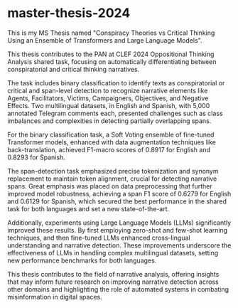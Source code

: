 # master-thesis-2024
This is my MS Thesis named "Conspiracy Theories vs Critical  Thinking Using an Ensemble of  Transformers and Large Language  Models".

This thesis contributes to the PAN at CLEF 2024 Oppositional Thinking Analysis shared task, focusing on automatically differentiating between conspiratorial and critical thinking narratives. 

The task includes binary classification to identify texts as conspiratorial or critical and span-level detection to recognize narrative elements like Agents, Facilitators, Victims, Campaigners, Objectives, and Negative Effects. Two multilingual datasets, in English and Spanish, with 5,000 annotated Telegram comments each, presented challenges such as class imbalances and complexities in detecting partially overlapping spans.

For the binary classification task, a Soft Voting ensemble of fine-tuned Transformer models, enhanced with data augmentation techniques like back-translation, achieved F1-macro scores of 0.8917 for English and 0.8293 for Spanish. 

The span-detection task emphasized precise tokenization and synonym replacement to maintain token alignment, crucial for detecting narrative spans. Great emphasis was placed on data preprocessing that further improved model robustness, achieving a span F1 score of 0.6279 for English and 0.6129 for Spanish, which secured the best performance in the shared task for both languages and set a new state-of-the-art.

Additionally, experiments using Large Language Models (LLMs) significantly improved these results. By first employing zero-shot and few-shot learning techniques, and then fine-tuned LLMs enhanced cross-lingual understanding and narrative detection. These improvements underscore the effectiveness of LLMs in handling complex multilingual datasets, setting new performance benchmarks for both languages.

This thesis contributes to the field of narrative analysis, offering insights that may inform future research on improving narrative detection across other domains and highlighting the role of automated systems in combating misinformation in digital spaces.
